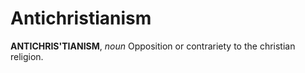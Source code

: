# Antichristianism

**ANTICHRIS'TIANISM**, _noun_ Opposition or contrariety to the christian religion.